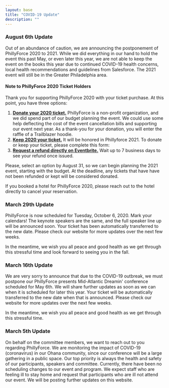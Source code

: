 ```yaml
---
layout: base
title: "COVID-19 Update"
description: "" 
---
```

### August 6th Update

Out of an abundance of caution, we are announcing the postponement of PhillyForce 2020 to 2021. While we did everything in our hand to hold the event this past May, or even later this year, we are not able to keep the event on the books this year due to continued COVID-19 health concerns, local health recommendations and guidelines from Salesforce. The 2021 event will still be in the Greater Philadelphia area.

#### Note to PhillyForce 2020 Ticket Holders

Thank you for supporting PhillyForce 2020 with your ticket purchase. At this point, you have three options:

1. [**Donate your 2020 ticket.**](https://docs.google.com/forms/d/1FVpg5xtArYfXt11LWZUxXsovbU2aMu0i9SWVR1rHtRI/prefill) PhillyForce is a non-profit organization, and we did spend part of our budget planning the event. We could use some help deflecting the cost of the event cancellation bills and supporting our event next year. As a thank-you for your donation, you will enter the raffle of a Trailblazer hoodie.
2. [**Keep 2020 your ticket.**](https://docs.google.com/forms/d/1FVpg5xtArYfXt11LWZUxXsovbU2aMu0i9SWVR1rHtRI/prefill) It will be honored in Phillyforce 2021.
To donate or keep your ticket, please complete this form: 
3. [**Request a refund directly on Eventbrite.**](https://www.eventbrite.com/support/articles/en_US/How_To/can-i-get-a-refund) Wait up to 7 business days to see your refund once issued.

Please, select an option by August 31, so we can begin planning the 2021 event, starting with the budget. At the deadline, any tickets that have have not been refunded or kept will be considered donated.

If you booked a hotel for PhillyForce 2020, please reach out to the hotel directly to cancel your reservation.

### March 29th Update

PhillyForce is now scheduled for Tuesday, October 6, 2020. Mark your calendars! The keynote speakers are the same, and the full speaker line up will be announced soon. Your ticket has been automatically transferred to the new date. Please check our website for more updates over the next few weeks.

In the meantime, we wish you all peace and good health as we get through this stressful time and look forward to seeing you in the fall.

### March 16th Update

We are very sorry to announce that due to the COVID-19 outbreak, we must postpone our PhillyForce presents Mid-Atlantic Dreamin' conference scheduled for May 6th. We will share further updates as soon as we can when it is scheduled for later this year. Your ticket will be automatically transferred to the new date when that is announced. Please check our website for more updates over the next few weeks.

In the meantime, we wish you all peace and good health as we get through this stressful time.

### March 5th Update

On behalf on the committee members, we want to reach out to you regarding PhillyForce. We are monitoring the impact of COVID-19 (coronavirus) in our Ohana community, since our conference will be a large gathering in a public space. Our top priority is always the health and safety of our participants, speakers and committee. Currently, there have been no scheduling changes to our event and program. We expect staff who are feeling ill to stay home and request that participants who are ill not attend our event. We will be posting further updates on this website.
